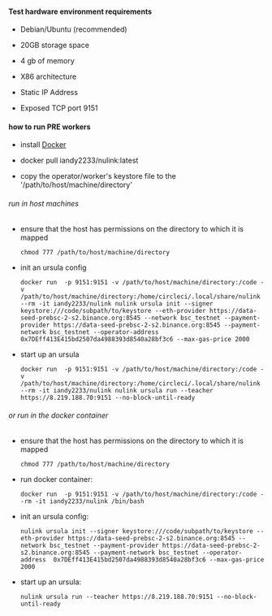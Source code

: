 
#### Test hardware environment requirements

* Debian/Ubuntu (recommended)

* 20GB storage space

* 4 gb of memory

* X86 architecture

* Static IP Address

* Exposed TCP port 9151

#### how to run PRE workers

* install [Docker](https://docs.docker.com/install/)

* docker pull iandy2233/nulink:latest

* copy the operator/worker's keystore file to the '/path/to/host/machine/directory'

###### run in host machines

* ensure that the host has permissions on the directory to which it is mapped

  `chmod 777 /path/to/host/machine/directory`

* init an ursula config

  `docker run  -p 9151:9151 -v /path/to/host/machine/directory:/code -v /path/to/host/machine/directory:/home/circleci/.local/share/nulink --rm -it iandy2233/nulink nulink ursula init --signer keystore:///code/subpath/to/keystore --eth-provider https://data-seed-prebsc-2-s2.binance.org:8545 --network bsc_testnet --payment-provider https://data-seed-prebsc-2-s2.binance.org:8545 --payment-network bsc_testnet --operator-address  0x7DEff413E415bd2507da4988393d8540a28bf3c6 --max-gas-price 2000`

* start up an ursula
  
  `docker run  -p 9151:9151 -v /path/to/host/machine/directory:/code -v /path/to/host/machine/directory:/home/circleci/.local/share/nulink  --rm -it iandy2233/nulink nulink ursula run --teacher https://8.219.188.70:9151 --no-block-until-ready`


###### or run in the docker container

* ensure that the host has permissions on the directory to which it is mapped

  `chmod 777 /path/to/host/machine/directory`

* run docker container:

  `docker run  -p 9151:9151 -v /path/to/host/machine/directory:/code --rm -it iandy2233/nulink /bin/bash`


* init an ursula config:

  `nulink ursula init --signer keystore:///code/subpath/to/keystore --eth-provider https://data-seed-prebsc-2-s2.binance.org:8545 --network bsc_testnet --payment-provider https://data-seed-prebsc-2-s2.binance.org:8545 --payment-network bsc_testnet --operator-address  0x7DEff413E415bd2507da4988393d8540a28bf3c6 --max-gas-price 2000`


* start up an ursula:

  `nulink ursula run --teacher https://8.219.188.70:9151 --no-block-until-ready`
